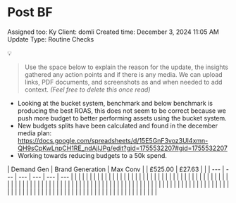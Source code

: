 # Post BF

Assigned too: Ky 
Client: domli
Created time: December 3, 2024 11:05 AM
Update Type: Routine Checks

<aside>
💡

> Use the space below to explain the reason for the update, the insights gathered any action points and if there is any media. We can upload links, PDF documents, and screenshots as and when needed to add context. *(Feel free to delete this once read)*
> 
</aside>

- Looking at the bucket system, benchmark and below benchmark is producing the best ROAS, this does not seem to be correct because we push more budget to better performing assets using the bucket system.
- New budgets splits have been calculated and found in the december media plan: https://docs.google.com/spreadsheets/d/15E5GnF3voz3UI4xmn-QH9sCpKwLnpCH1RE_ndAjlJPg/edit?gid=1755532207#gid=1755532207
- Working towards reducing budgets to a 50k spend.

| Demand Gen | Brand Generation | Max Conv |  | £525.00 | £27.63 |  |
| --- | --- | --- | --- | --- | --- |
|  |  |  |  |  |  |
|  |  |  |  |  |  |
|  |  |  |  |  |  |
|  |  |  |  |  |  |
|  |  |  |  |  |  |
|  |  |  |  |  |  |
|  |  |  |  |  |  |
|  |  |  |  |  |  |
|  |  |  |  |  |  |
|  |  |  |  |  |  |
|  |  |  |  |  |  |
|  |  |  |  |  |  |
|  |  |  |  |  |  |
|  |  |  |  |  |  |
|  |  |  |  |  |  |
|  |  |  |  |  |  |
|  |  |  |  |  |  |
|  |  |  |  |  |  |
|  |  |  |  |  |  |
|  |  |  |  |  |  |